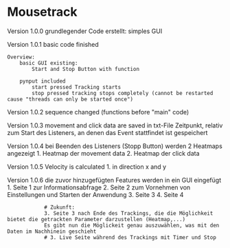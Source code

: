 # Mousetrack

Version 1.0.0
    grundlegender Code erstellt:
        simples GUI

Version 1.0.1
    basic code finished
    
    Overview:
        basic GUI existing:
            Start and Stop Button with function
        
        pynput included
            start pressed Tracking starts
            stop pressed tracking stops completely (cannot be restarted cause "threads can only be started once")

Version 1.0.2
    sequence changed (functions before "main" code)

Version 1.0.3
    movement and click data are saved in txt-File
    Zeitpunkt, relativ zum Start des Listeners, an denen das Event stattfindet ist gespeichert

Version 1.0.4
    bei Beenden des Listeners (Stopp Button) werden 2 Heatmaps angezeigt
        1. Heatmap der movement data
        2. Heatmap der click data

Version 1.0.5
    Velocity is calculated
    1. in direction x and y

Version 1.0.6
    die zuvor hinzugefügten Features werden in ein GUI eingefügt
        1. Seite 1 zur Informationsabfrage
        2. Seite 2 zum Vornehmen von Einstellungen und Starten der Anwendung
        3. Seite 3
        4. Seite 4


                # Zukunft: 
                3. Seite 3 nach Ende des Trackings, die die Möglichkeit bietet die getrackten Parameter darzustellen (Heatmap,...) 
                Es gibt nun die Möglickeit genau auszuwählen, was mit den Daten im Nachhinein geschieht
                # 3. Live Seite während des Trackings mit Timer und Stop
